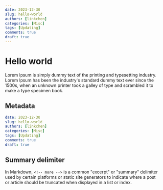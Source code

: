 ```yaml
---
date: 2023-12-30
slug: hello-world
authors: [linkchen]
categories: [Misc]
tags: [Updating]
comments: true
draft: true
---
```


# Hello world

Lorem Ipsum is simply dummy text of the printing and typesetting industry. Lorem Ipsum has been the industry's standard dummy text ever since the 1500s, when an unknown printer took a galley of type and scrambled it to make a type specimen book.

<!-- more -->

## Metadata

```yaml linenums="1"
date: 2023-12-30
slug: hello-world
authors: [linkchen]
categories: [Misc]
tags: [Updating]
comments: true
draft: true
```

## Summary delimiter

In Markdown, `<!-- more -->` is a common "excerpt" or "summary" delimiter used by certain platforms or static site generators to indicate where a post or article should be truncated when displayed in a list or index.
